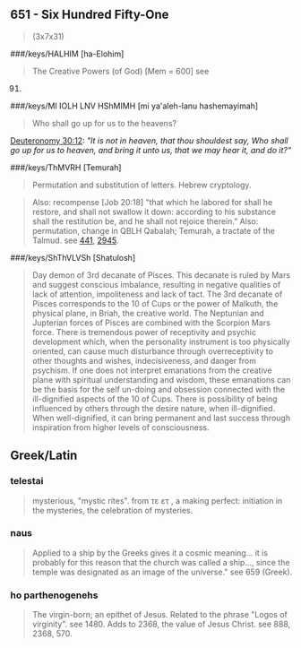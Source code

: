 ## 651 - Six Hundred Fifty-One
> (3x7x31)

###/keys/HALHIM [ha-Elohim]
> The Creative Powers (of God) [Mem = 600] see
91.

###/keys/MI IOLH LNV HShMIMH [mi ya'aleh-lanu hashemayimah]
> Who shall go up for us to the heavens?

[Deuteronomy 30:12](http://biblehub.com/deuteronomy/30-12.htm): *"It is not in heaven, that thou shouldest say, Who shall go up for us to heaven, and bring it unto us, that we may hear it, and do it?"*

###/keys/ThMVRH [Temurah]
> Permutation and substitution of letters. Hebrew cryptology.

> Also: recompense [Job 20:18] "that which he labored for shall he restore, and shall not swallow it down: according to his substance shall the restitution be, and he shall not rejoice therein." Also: permutation, change in QBLH Qabalah; Temurah, a tractate of the Talmud. see [441](441), [2945](2945).

###/keys/ShThVLVSh [Shatulosh]
> Day demon of 3rd decanate of Pisces. This decanate is ruled by Mars and suggest conscious imbalance, resulting in negative qualities of lack of attention, impoliteness and lack of tact. The 3rd decanate of Pisces corresponds to the 10 of Cups or the power of Malkuth, the physical plane, in Briah, the creative world. The Neptunian and Jupterian forces of Pisces are combined with the Scorpion Mars force. There is tremendous power of receptivity and psychic development which, when the personality instrument is too physically oriented, can cause much disturbance through overreceptivity to other thoughts and wishes, indecisiveness, and danger from psychism. If one does not interpret emanations from the creative plane with spiritual understanding and wisdom, these emanations can be the basis for the self un-doing and obsession connected with the ill-dignified aspects of the 10 of Cups. There is possibility of being influenced by others through the desire nature, when ill-dignified. When well-dignified, it can bring permanent and last success through inspiration from higher levels of consciousness.

## Greek/Latin

### telestai
> mysterious, "mystic rites". from τε ετ , a
making perfect: initiation in the mysteries, the celebration of
mysteries.

### naus
> Applied to a ship by the Greeks gives it a cosmic
meaning... it is probably for this reason that the church was
called a ship..., since the temple was designated as an image of
the universe." see 659 (Greek).

### ho parthenogenehs
> The virgin-born; an epithet of
Jesus. Related to the phrase "Logos of virginity". see 1480. Adds
to 2368, the value of Jesus Christ. see 888, 2368, 570.